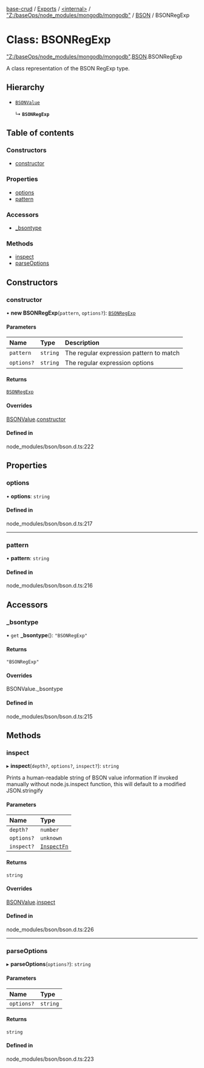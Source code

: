 [base-crud](../README.md) / [Exports](../modules.md) / [\<internal\>](../modules/internal_.md) / ["Z:/baseOps/node\_modules/mongodb/mongodb"](../modules/internal_._Z__baseOps_node_modules_mongodb_mongodb_.md) / [BSON](../modules/internal_._Z__baseOps_node_modules_mongodb_mongodb_.BSON.md) / BSONRegExp

# Class: BSONRegExp

["Z:/baseOps/node\_modules/mongodb/mongodb"](../modules/internal_._Z__baseOps_node_modules_mongodb_mongodb_.md).[BSON](../modules/internal_._Z__baseOps_node_modules_mongodb_mongodb_.BSON.md).BSONRegExp

A class representation of the BSON RegExp type.

## Hierarchy

- [`BSONValue`](internal_._Z__baseOps_node_modules_mongodb_mongodb_.BSON.BSONValue.md)

  ↳ **`BSONRegExp`**

## Table of contents

### Constructors

- [constructor](internal_._Z__baseOps_node_modules_mongodb_mongodb_.BSON.BSONRegExp.md#constructor)

### Properties

- [options](internal_._Z__baseOps_node_modules_mongodb_mongodb_.BSON.BSONRegExp.md#options)
- [pattern](internal_._Z__baseOps_node_modules_mongodb_mongodb_.BSON.BSONRegExp.md#pattern)

### Accessors

- [\_bsontype](internal_._Z__baseOps_node_modules_mongodb_mongodb_.BSON.BSONRegExp.md#_bsontype)

### Methods

- [inspect](internal_._Z__baseOps_node_modules_mongodb_mongodb_.BSON.BSONRegExp.md#inspect)
- [parseOptions](internal_._Z__baseOps_node_modules_mongodb_mongodb_.BSON.BSONRegExp.md#parseoptions)

## Constructors

### constructor

• **new BSONRegExp**(`pattern`, `options?`): [`BSONRegExp`](internal_._Z__baseOps_node_modules_mongodb_mongodb_.BSON.BSONRegExp.md)

#### Parameters

| Name | Type | Description |
| :------ | :------ | :------ |
| `pattern` | `string` | The regular expression pattern to match |
| `options?` | `string` | The regular expression options |

#### Returns

[`BSONRegExp`](internal_._Z__baseOps_node_modules_mongodb_mongodb_.BSON.BSONRegExp.md)

#### Overrides

[BSONValue](internal_._Z__baseOps_node_modules_mongodb_mongodb_.BSON.BSONValue.md).[constructor](internal_._Z__baseOps_node_modules_mongodb_mongodb_.BSON.BSONValue.md#constructor)

#### Defined in

node_modules/bson/bson.d.ts:222

## Properties

### options

• **options**: `string`

#### Defined in

node_modules/bson/bson.d.ts:217

___

### pattern

• **pattern**: `string`

#### Defined in

node_modules/bson/bson.d.ts:216

## Accessors

### \_bsontype

• `get` **_bsontype**(): ``"BSONRegExp"``

#### Returns

``"BSONRegExp"``

#### Overrides

BSONValue.\_bsontype

#### Defined in

node_modules/bson/bson.d.ts:215

## Methods

### inspect

▸ **inspect**(`depth?`, `options?`, `inspect?`): `string`

Prints a human-readable string of BSON value information
If invoked manually without node.js.inspect function, this will default to a modified JSON.stringify

#### Parameters

| Name | Type |
| :------ | :------ |
| `depth?` | `number` |
| `options?` | `unknown` |
| `inspect?` | [`InspectFn`](../modules/internal_.md#inspectfn) |

#### Returns

`string`

#### Overrides

[BSONValue](internal_._Z__baseOps_node_modules_mongodb_mongodb_.BSON.BSONValue.md).[inspect](internal_._Z__baseOps_node_modules_mongodb_mongodb_.BSON.BSONValue.md#inspect)

#### Defined in

node_modules/bson/bson.d.ts:226

___

### parseOptions

▸ **parseOptions**(`options?`): `string`

#### Parameters

| Name | Type |
| :------ | :------ |
| `options?` | `string` |

#### Returns

`string`

#### Defined in

node_modules/bson/bson.d.ts:223
